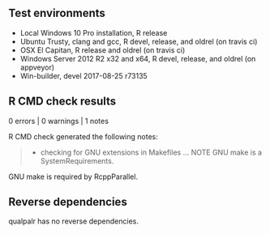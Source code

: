 ## Test environments
* Local Windows 10 Pro installation, R release
* Ubuntu Trusty, clang and gcc, R devel, release, and oldrel (on travis ci)
* OSX El Capitan, R release and oldrel (on travis ci)
* Windows Server 2012 R2 x32 and x64, R devel, release, and oldrel (on appveyor)
* Win-builder, devel 2017-08-25 r73135

## R CMD check results

0 errors | 0 warnings | 1 notes

R CMD check generated the following notes:

> * checking for GNU extensions in Makefiles ... NOTE
> GNU make is a SystemRequirements.

GNU make is required by RcppParallel.

## Reverse dependencies

qualpalr has no reverse dependencies.
